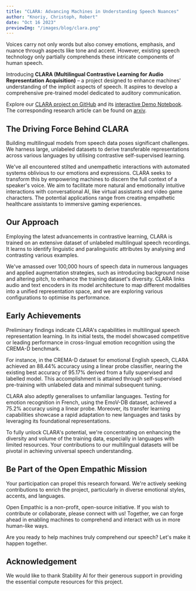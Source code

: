 ```yaml
---
title: "CLARA: Advancing Machines in Understanding Speech Nuances"
author: "Knoriy, Christoph, Robert"
date: "Oct 16 2023"
previewImg: "/images/blog/clara.png"
---
```


Voices carry not only words but also convey emotions, emphasis, and nuance through aspects like tone and accent. However, existing speech technology only partially comprehends these intricate components of human speech.

Introducing **CLARA (Multilingual Contrastive Learning for Audio Representation Acquisition)** – a project designed to enhance machines' understanding of the implicit aspects of speech. It aspires to develop a comprehensive pre-trained model dedicated to auditory communication.

Explore our [CLARA project on GitHub](https://github.com/knoriy/CLARA) and its [interactive Demo Notebook](https://github.com/knoriy/CLARA/blob/master/clara/demo.ipynb). The corresponding research article can be found on [arxiv](https://arxiv.org/abs/2310.11830).

## The Driving Force Behind CLARA

Building multilingual models from speech data poses significant challenges. We harness large, unlabeled datasets to derive transferable representations across various languages by utilising contrastive self-supervised learning.

We've all encountered stilted and unempathetic interactions with automated systems oblivious to our emotions and expressions. CLARA seeks to transform this by empowering machines to discern the full context of a speaker's voice. We aim to facilitate more natural and emotionally intuitive interactions with conversational AI, like virtual assistants and video game characters. The potential applications range from creating empathetic healthcare assistants to immersive gaming experiences.

## Our Approach

Employing the latest advancements in contrastive learning, CLARA is trained on an extensive dataset of unlabeled multilingual speech recordings. It learns to identify linguistic and paralinguistic attributes by analysing and contrasting various examples.

We've amassed over 100,000 hours of speech data in numerous languages and applied augmentation strategies, such as introducing background noise and altering pitch, to enhance the training dataset's diversity. CLARA links audio and text encoders in its model architecture to map different modalities into a unified representation space, and we are exploring various configurations to optimise its performance.

## Early Achievements

Preliminary findings indicate CLARA's capabilities in multilingual speech representation learning. In its initial tests, the model showcased competitive or leading performance in cross-lingual emotion recognition using the CREMA-D benchmark.

For instance, in the CREMA-D dataset for emotional English speech, CLARA achieved an 88.44% accuracy using a linear probe classifier, nearing the existing best accuracy of 95.17% derived from a fully supervised and labelled model. This accomplishment is attained through self-supervised pre-training with unlabeled data and minimal subsequent tuning.

CLARA also adeptly generalises to unfamiliar languages. Testing for emotion recognition in French, using the EmoV-DB dataset, achieved a 75.2% accuracy using a linear probe. Moreover, its transfer learning capabilities showcase a rapid adaptation to new languages and tasks by leveraging its foundational representations.

To fully unlock CLARA's potential, we're concentrating on enhancing the diversity and volume of the training data, especially in languages with limited resources. Your contributions to our multilingual datasets will be pivotal in achieving universal speech understanding.

## Be Part of the Open Empathic Mission

Your participation can propel this research forward. We're actively seeking contributions to enrich the project, particularly in diverse emotional styles, accents, and languages.

Open Empathic is a non-profit, open-source initiative. If you wish to contribute or collaborate, please connect with us! Together, we can forge ahead in enabling machines to comprehend and interact with us in more human-like ways.

Are you ready to help machines truly comprehend our speech? Let's make it happen together.

## Acknowledgement

We would like to thank Stability AI for their generous support in providing the essential compute resources for this project.
